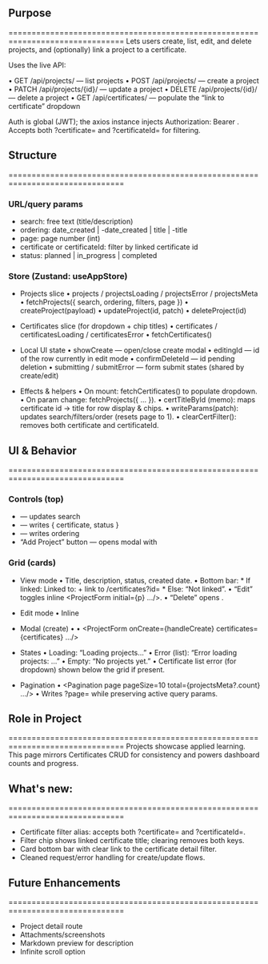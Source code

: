## Purpose
===============================================================================
Lets users create, list, edit, and delete projects, and (optionally) link a project to a certificate. 
 
 Uses the live API:

  • GET /api/projects/           — list projects
  • POST /api/projects/          — create a project
  • PATCH /api/projects/{id}/    — update a project
  • DELETE /api/projects/{id}/   — delete a project
  • GET /api/certificates/       — populate the “link to certificate” dropdown

Auth is global (JWT); the axios instance injects Authorization: Bearer <access>.
 Accepts both ?certificate=<id> and ?certificateId=<id> for filtering.

## Structure
===============================================================================

### URL/query params
  - search: free text (title/description)
  - ordering: date_created | -date_created | title | -title
  - page: page number (int)
  - certificate or certificateId: filter by linked certificate id
  - status: planned | in_progress | completed

### Store (Zustand: useAppStore)
  - Projects slice
        • projects / projectsLoading / projectsError / projectsMeta
        • fetchProjects({ search, ordering, filters, page })
        • createProject(payload)
        • updateProject(id, patch)
        • deleteProject(id)

  - Certificates slice (for dropdown + chip titles)
        • certificates / certificatesLoading / certificatesError
        • fetchCertificates()

  - Local UI state
        • showCreate — open/close create modal
        • editingId — id of the row currently in edit mode
        • confirmDeleteId — id pending deletion
        • submitting / submitError — form submit states (shared by create/edit)

  - Effects & helpers
        • On mount: fetchCertificates() to populate dropdown.
        • On param change: fetchProjects({ ... }).
        • certTitleById (memo): maps certificate id → title for row display & chips.
        • writeParams(patch): updates search/filters/order (resets page to 1).
        • clearCertFilter(): removes both certificate and certificateId.

## UI & Behavior
===============================================================================

### Controls (top)
  - <SearchBar /> — updates search
  - <Filters type="projects" /> — writes { certificate, status }
  - <SortSelect /> — writes ordering
  - “Add Project” button — opens modal with <ProjectForm />

### Grid (cards)
  - View mode
        • Title, description, status, created date.
        • Bottom bar:
            * If linked: Linked to: <Certificate Title> + link to /certificates?id=<id>
            * Else: “Not linked”.
        • “Edit” toggles inline <ProjectForm initial={p} …/>.
        • “Delete” opens <ConfirmDialog/>.

  - Edit mode
        • Inline <ProjectForm initial={p} submitLabel="Save changes" onUpdate={...} />

  - Modal (create)
        • <Modal open={showCreate} title="Add Project">
        • <ProjectForm onCreate={handleCreate} certificates={certificates} …/>

  - States
        • Loading: “Loading projects…”
        • Error (list): “Error loading projects: …”
        • Empty: “No projects yet.”
        • Certificate list error (for dropdown) shown below the grid if present.

  - Pagination
        • <Pagination page pageSize=10 total={projectsMeta?.count} …/>
        • Writes ?page= while preserving active query params.

## Role in Project
===============================================================================
Projects showcase applied learning. This page mirrors Certificates CRUD for
 consistency and powers dashboard counts and progress.

## What's new:
===============================================================================

- Certificate filter alias: accepts both ?certificate= and ?certificateId=.
- Filter chip shows linked certificate title; clearing removes both keys.
- Card bottom bar with clear link to the certificate detail filter.
- Cleaned request/error handling for create/update flows.

## Future Enhancements
===============================================================================
- Project detail route
- Attachments/screenshots
- Markdown preview for description
- Infinite scroll option
